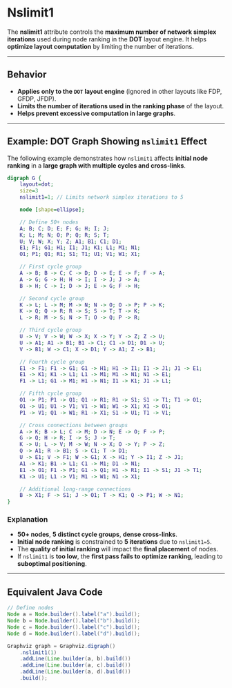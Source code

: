 # Nslimit1

The **nslimit1** attribute controls the **maximum number of network simplex iterations** used during node ranking in the **DOT** layout engine. It helps **optimize layout computation** by limiting the number of iterations.

------

## **Behavior**

- **Applies only to the `DOT` layout engine** (ignored in other layouts like FDP, GFDP, JFDP).
- **Limits the number of iterations used in the ranking phase** of the layout.
- **Helps prevent excessive computation in large graphs**.

------

## **Example: DOT Graph Showing `nslimit1` Effect**

The following example demonstrates how `nslimit1` affects **initial node ranking** in a **large graph with multiple cycles and cross-links**.

```dot
digraph G {
    layout=dot;
    size=3
    nslimit1=1; // Limits network simplex iterations to 5

    node [shape=ellipse];

    // Define 50+ nodes
    A; B; C; D; E; F; G; H; I; J;
    K; L; M; N; O; P; Q; R; S; T;
    U; V; W; X; Y; Z; A1; B1; C1; D1;
    E1; F1; G1; H1; I1; J1; K1; L1; M1; N1;
    O1; P1; Q1; R1; S1; T1; U1; V1; W1; X1;

    // First cycle group
    A -> B; B -> C; C -> D; D -> E; E -> F; F -> A;
    A -> G; G -> H; H -> I; I -> J; J -> A;
    B -> H; C -> I; D -> J; E -> G; F -> H;

    // Second cycle group
    K -> L; L -> M; M -> N; N -> O; O -> P; P -> K;
    K -> Q; Q -> R; R -> S; S -> T; T -> K;
    L -> R; M -> S; N -> T; O -> Q; P -> R;

    // Third cycle group
    U -> V; V -> W; W -> X; X -> Y; Y -> Z; Z -> U;
    U -> A1; A1 -> B1; B1 -> C1; C1 -> D1; D1 -> U;
    V -> B1; W -> C1; X -> D1; Y -> A1; Z -> B1;

    // Fourth cycle group
    E1 -> F1; F1 -> G1; G1 -> H1; H1 -> I1; I1 -> J1; J1 -> E1;
    E1 -> K1; K1 -> L1; L1 -> M1; M1 -> N1; N1 -> E1;
    F1 -> L1; G1 -> M1; H1 -> N1; I1 -> K1; J1 -> L1;

    // Fifth cycle group
    O1 -> P1; P1 -> Q1; Q1 -> R1; R1 -> S1; S1 -> T1; T1 -> O1;
    O1 -> U1; U1 -> V1; V1 -> W1; W1 -> X1; X1 -> O1;
    P1 -> V1; Q1 -> W1; R1 -> X1; S1 -> U1; T1 -> V1;

    // Cross connections between groups
    A -> K; B -> L; C -> M; D -> N; E -> O; F -> P;
    G -> Q; H -> R; I -> S; J -> T;
    K -> U; L -> V; M -> W; N -> X; O -> Y; P -> Z;
    Q -> A1; R -> B1; S -> C1; T -> D1;
    U -> E1; V -> F1; W -> G1; X -> H1; Y -> I1; Z -> J1;
    A1 -> K1; B1 -> L1; C1 -> M1; D1 -> N1;
    E1 -> O1; F1 -> P1; G1 -> Q1; H1 -> R1; I1 -> S1; J1 -> T1;
    K1 -> U1; L1 -> V1; M1 -> W1; N1 -> X1;

    // Additional long-range connections
    B -> X1; F -> S1; J -> O1; T -> K1; Q -> P1; W -> N1;
}
```

### **Explanation**

- **50+ nodes**, **5 distinct cycle groups**, **dense cross-links**.
- **Initial node ranking** is constrained to **5 iterations** due to `nslimit1=5`.
- The **quality of initial ranking** will impact the **final placement** of nodes.
- If `nslimit1` is **too low**, the **first pass fails to optimize ranking**, leading to **suboptimal positioning**.

------

## **Equivalent Java Code**

```java
// Define nodes
Node a = Node.builder().label("a").build();
Node b = Node.builder().label("b").build();
Node c = Node.builder().label("c").build();
Node d = Node.builder().label("d").build();

Graphviz graph = Graphviz.digraph()
    .nslimit1(1)
    .addLine(Line.builder(a, b).build())
    .addLine(Line.builder(a, c).build())
    .addLine(Line.builder(a, d).build())
    .build();
```

